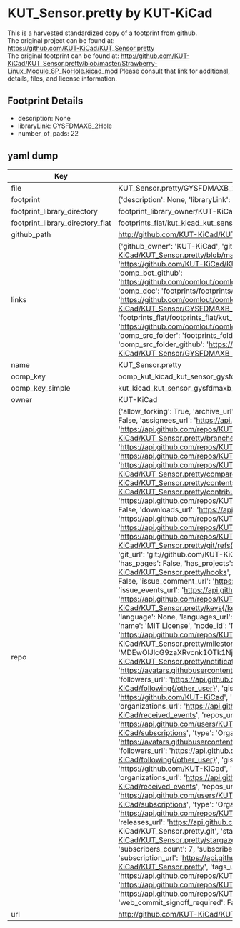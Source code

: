 # KUT_Sensor.pretty by KUT-KiCad  
This is a harvested standardized copy of a footprint from github.  
The original project can be found at:  
https://github.com/KUT-KiCad/KUT_Sensor.pretty  
The original footprint can be found at:
http://github.com/KUT-KiCad/KUT_Sensor.pretty/blob/master/Strawberry-Linux_Module_8P_NoHole.kicad_mod
Please consult that link for additional, details, files, and license information.  
## Footprint Details
* description: None  
* libraryLink: GYSFDMAXB_2Hole  
* number_of_pads: 22  
## yaml dump  
| Key | Value |  
| --- | --- |  
| file | KUT_Sensor.pretty/GYSFDMAXB_2Hole.kicad_mod |  
| footprint | {'description': None, 'libraryLink': 'GYSFDMAXB_2Hole', 'number_of_pads': 22} |  
| footprint_library_directory | footprint_library_owner/KUT-KiCad_KUT_Sensor.pretty |  
| footprint_library_directory_flat | footprints_flat/kut_kicad_kut_sensor_gysfdmaxb_2hole/working |  
| github_path | http://github.com/KUT-KiCad/KUT_Sensor.pretty/blob/master/GYSFDMAXB_2Hole.kicad_mod |  
| links | {'github_owner': 'KUT-KiCad', 'github_repo_name': 'KUT_Sensor.pretty', 'github_src': 'http://github.com/KUT-KiCad/KUT_Sensor.pretty/blob/master/Strawberry-Linux_Module_8P_NoHole.kicad_mod', 'github_src_repo': 'https://github.com/KUT-KiCad/KUT_Sensor.pretty', 'oomp_bot': 'footprints/kut_kicad_kut_sensor_gysfdmaxb_2hole/working', 'oomp_bot_github': 'https://github.com/oomlout/oomlout_oomp_footprint_bot/tree/main/footprints/kut_kicad_kut_sensor_gysfdmaxb_2hole/working', 'oomp_doc': 'footprints/footprints/KUT-KiCad/KUT_Sensor/GYSFDMAXB_2Hole/working/', 'oomp_doc_github': 'https://github.com/oomlout/oomlout_oomp_footprint_doc/tree/main/footprints/footprints/KUT-KiCad/KUT_Sensor/GYSFDMAXB_2Hole/working', 'oomp_src_flat': 'footprints_flat/footprints_flat/kut_kicad_kut_sensor_gysfdmaxb_2hole/working', 'oomp_src_flat_github': 'https://github.com/oomlout/oomlout_oomp_footprint_src/tree/main/footprints_flat/kut_kicad_kut_sensor_gysfdmaxb_2hole/working', 'oomp_src_folder': 'footprints_folder/footprints_folder/KUT-KiCad/KUT_Sensor/GYSFDMAXB_2Hole/working', 'oomp_src_folder_github': 'https://github.com/oomlout/oomlout_oomp_footprint_src/tree/main/footprints_folder/KUT-KiCad/KUT_Sensor/GYSFDMAXB_2Hole/working'} |  
| name | KUT_Sensor.pretty |  
| oomp_key | oomp_kut_kicad_kut_sensor_gysfdmaxb_2hole |  
| oomp_key_simple | kut_kicad_kut_sensor_gysfdmaxb_2hole |  
| owner | KUT-KiCad |  
| repo | {'allow_forking': True, 'archive_url': 'https://api.github.com/repos/KUT-KiCad/KUT_Sensor.pretty/{archive_format}{/ref}', 'archived': False, 'assignees_url': 'https://api.github.com/repos/KUT-KiCad/KUT_Sensor.pretty/assignees{/user}', 'blobs_url': 'https://api.github.com/repos/KUT-KiCad/KUT_Sensor.pretty/git/blobs{/sha}', 'branches_url': 'https://api.github.com/repos/KUT-KiCad/KUT_Sensor.pretty/branches{/branch}', 'clone_url': 'https://github.com/KUT-KiCad/KUT_Sensor.pretty.git', 'collaborators_url': 'https://api.github.com/repos/KUT-KiCad/KUT_Sensor.pretty/collaborators{/collaborator}', 'comments_url': 'https://api.github.com/repos/KUT-KiCad/KUT_Sensor.pretty/comments{/number}', 'commits_url': 'https://api.github.com/repos/KUT-KiCad/KUT_Sensor.pretty/commits{/sha}', 'compare_url': 'https://api.github.com/repos/KUT-KiCad/KUT_Sensor.pretty/compare/{base}...{head}', 'contents_url': 'https://api.github.com/repos/KUT-KiCad/KUT_Sensor.pretty/contents/{+path}', 'contributors_url': 'https://api.github.com/repos/KUT-KiCad/KUT_Sensor.pretty/contributors', 'created_at': '2016-05-29T17:58:21Z', 'default_branch': 'master', 'deployments_url': 'https://api.github.com/repos/KUT-KiCad/KUT_Sensor.pretty/deployments', 'description': 'KiCad Sensor footprint library', 'disabled': False, 'downloads_url': 'https://api.github.com/repos/KUT-KiCad/KUT_Sensor.pretty/downloads', 'events_url': 'https://api.github.com/repos/KUT-KiCad/KUT_Sensor.pretty/events', 'fork': False, 'forks': 0, 'forks_count': 0, 'forks_url': 'https://api.github.com/repos/KUT-KiCad/KUT_Sensor.pretty/forks', 'full_name': 'KUT-KiCad/KUT_Sensor.pretty', 'git_commits_url': 'https://api.github.com/repos/KUT-KiCad/KUT_Sensor.pretty/git/commits{/sha}', 'git_refs_url': 'https://api.github.com/repos/KUT-KiCad/KUT_Sensor.pretty/git/refs{/sha}', 'git_tags_url': 'https://api.github.com/repos/KUT-KiCad/KUT_Sensor.pretty/git/tags{/sha}', 'git_url': 'git://github.com/KUT-KiCad/KUT_Sensor.pretty.git', 'has_discussions': False, 'has_downloads': True, 'has_issues': True, 'has_pages': False, 'has_projects': True, 'has_wiki': True, 'homepage': None, 'hooks_url': 'https://api.github.com/repos/KUT-KiCad/KUT_Sensor.pretty/hooks', 'html_url': 'https://github.com/KUT-KiCad/KUT_Sensor.pretty', 'id': 59956751, 'is_template': False, 'issue_comment_url': 'https://api.github.com/repos/KUT-KiCad/KUT_Sensor.pretty/issues/comments{/number}', 'issue_events_url': 'https://api.github.com/repos/KUT-KiCad/KUT_Sensor.pretty/issues/events{/number}', 'issues_url': 'https://api.github.com/repos/KUT-KiCad/KUT_Sensor.pretty/issues{/number}', 'keys_url': 'https://api.github.com/repos/KUT-KiCad/KUT_Sensor.pretty/keys{/key_id}', 'labels_url': 'https://api.github.com/repos/KUT-KiCad/KUT_Sensor.pretty/labels{/name}', 'language': None, 'languages_url': 'https://api.github.com/repos/KUT-KiCad/KUT_Sensor.pretty/languages', 'license': {'key': 'mit', 'name': 'MIT License', 'node_id': 'MDc6TGljZW5zZTEz', 'spdx_id': 'MIT', 'url': 'https://api.github.com/licenses/mit'}, 'merges_url': 'https://api.github.com/repos/KUT-KiCad/KUT_Sensor.pretty/merges', 'milestones_url': 'https://api.github.com/repos/KUT-KiCad/KUT_Sensor.pretty/milestones{/number}', 'mirror_url': None, 'name': 'KUT_Sensor.pretty', 'network_count': 0, 'node_id': 'MDEwOlJlcG9zaXRvcnk1OTk1Njc1MQ==', 'notifications_url': 'https://api.github.com/repos/KUT-KiCad/KUT_Sensor.pretty/notifications{?since,all,participating}', 'open_issues': 0, 'open_issues_count': 0, 'organization': {'avatar_url': 'https://avatars.githubusercontent.com/u/19647057?v=4', 'events_url': 'https://api.github.com/users/KUT-KiCad/events{/privacy}', 'followers_url': 'https://api.github.com/users/KUT-KiCad/followers', 'following_url': 'https://api.github.com/users/KUT-KiCad/following{/other_user}', 'gists_url': 'https://api.github.com/users/KUT-KiCad/gists{/gist_id}', 'gravatar_id': '', 'html_url': 'https://github.com/KUT-KiCad', 'id': 19647057, 'login': 'KUT-KiCad', 'node_id': 'MDEyOk9yZ2FuaXphdGlvbjE5NjQ3MDU3', 'organizations_url': 'https://api.github.com/users/KUT-KiCad/orgs', 'received_events_url': 'https://api.github.com/users/KUT-KiCad/received_events', 'repos_url': 'https://api.github.com/users/KUT-KiCad/repos', 'site_admin': False, 'starred_url': 'https://api.github.com/users/KUT-KiCad/starred{/owner}{/repo}', 'subscriptions_url': 'https://api.github.com/users/KUT-KiCad/subscriptions', 'type': 'Organization', 'url': 'https://api.github.com/users/KUT-KiCad'}, 'owner': {'avatar_url': 'https://avatars.githubusercontent.com/u/19647057?v=4', 'events_url': 'https://api.github.com/users/KUT-KiCad/events{/privacy}', 'followers_url': 'https://api.github.com/users/KUT-KiCad/followers', 'following_url': 'https://api.github.com/users/KUT-KiCad/following{/other_user}', 'gists_url': 'https://api.github.com/users/KUT-KiCad/gists{/gist_id}', 'gravatar_id': '', 'html_url': 'https://github.com/KUT-KiCad', 'id': 19647057, 'login': 'KUT-KiCad', 'node_id': 'MDEyOk9yZ2FuaXphdGlvbjE5NjQ3MDU3', 'organizations_url': 'https://api.github.com/users/KUT-KiCad/orgs', 'received_events_url': 'https://api.github.com/users/KUT-KiCad/received_events', 'repos_url': 'https://api.github.com/users/KUT-KiCad/repos', 'site_admin': False, 'starred_url': 'https://api.github.com/users/KUT-KiCad/starred{/owner}{/repo}', 'subscriptions_url': 'https://api.github.com/users/KUT-KiCad/subscriptions', 'type': 'Organization', 'url': 'https://api.github.com/users/KUT-KiCad'}, 'private': False, 'pulls_url': 'https://api.github.com/repos/KUT-KiCad/KUT_Sensor.pretty/pulls{/number}', 'pushed_at': '2018-02-08T15:24:34Z', 'releases_url': 'https://api.github.com/repos/KUT-KiCad/KUT_Sensor.pretty/releases{/id}', 'size': 8, 'ssh_url': 'git@github.com:KUT-KiCad/KUT_Sensor.pretty.git', 'stargazers_count': 3, 'stargazers_url': 'https://api.github.com/repos/KUT-KiCad/KUT_Sensor.pretty/stargazers', 'statuses_url': 'https://api.github.com/repos/KUT-KiCad/KUT_Sensor.pretty/statuses/{sha}', 'subscribers_count': 7, 'subscribers_url': 'https://api.github.com/repos/KUT-KiCad/KUT_Sensor.pretty/subscribers', 'subscription_url': 'https://api.github.com/repos/KUT-KiCad/KUT_Sensor.pretty/subscription', 'svn_url': 'https://github.com/KUT-KiCad/KUT_Sensor.pretty', 'tags_url': 'https://api.github.com/repos/KUT-KiCad/KUT_Sensor.pretty/tags', 'teams_url': 'https://api.github.com/repos/KUT-KiCad/KUT_Sensor.pretty/teams', 'temp_clone_token': None, 'topics': [], 'trees_url': 'https://api.github.com/repos/KUT-KiCad/KUT_Sensor.pretty/git/trees{/sha}', 'updated_at': '2018-02-09T06:54:09Z', 'url': 'https://api.github.com/repos/KUT-KiCad/KUT_Sensor.pretty', 'visibility': 'public', 'watchers': 3, 'watchers_count': 3, 'web_commit_signoff_required': False} |  
| url | http://github.com/KUT-KiCad/KUT_Sensor.pretty |  

